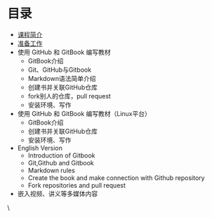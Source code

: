 # 目录

* [课程简介](./)
* [准备工作](zhun-bei-gong-zuo.md)
* 使用 GitHub 和 GitBook 编写教材
  * GitBook介绍
  * Git、GitHub与Gitbook
  * Markdown语法简单介绍
  * 创建书并关联GitHub仓库
  * fork别人的仓库，pull request
  * 安装环境、写作
* 使用 GitHub 和 GitBook 编写教材（Linux平台）
  * GitBook介绍
  * 创建书并关联GitHub仓库
  * 安装环境、写作
* English Version
  * Introduction of Gitbook
  * Git,Github and Gitbook
  * Markdown rules
  * Create the book and make connection with Github repository
  * Fork repositories and pull request
* 嵌入视频、讲义等多媒体内容

\
